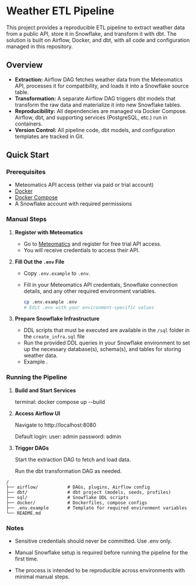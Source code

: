 # Weather ETL Pipeline

This project provides a reproducible ETL pipeline to extract weather data from a public API, store it in Snowflake, and transform it with dbt. The solution is built on Airflow, Docker, and dbt, with all code and configuration managed in this repository.

## Overview

- **Extraction:** Airflow DAG fetches weather data from the Meteomatics API, processes it for compatibility, and loads it into a Snowflake source table.
- **Transformation:** A separate Airflow DAG triggers dbt models that transform the raw data and materialize it into new Snowflake tables.
- **Reproducibility:** All dependencies are managed via Docker Compose. Airflow, dbt, and supporting services (PostgreSQL, etc.) run in containers.
- **Version Control:** All pipeline code, dbt models, and configuration templates are tracked in Git.

## Quick Start

### Prerequisites

- Meteomatics API access (either via paid or trial account)
- [Docker](https://www.docker.com/products/docker-desktop)
- [Docker Compose](https://docs.docker.com/compose/)
- A Snowflake account with required permissions

### Manual Steps

1. **Register with Meteomatics**

   - Go to [Meteomatics](https://www.meteomatics.com/en/api/try-api/) and register for free trial API access.
   - You will receive credentials to access their API.

2. **Fill Out the `.env` File**

   - Copy `.env.example` to `.env`.
   - Fill in your Meteomatics API credentials, Snowflake connection details, and any other required environment variables.

     ```bash
     cp .env.example .env
     # Edit .env with your environment-specific values
     ```

3. **Prepare Snowflake Infrastructure**

   - DDL scripts that must be executed are available in the `/sql` folder in the `create_infra.sql` file
   - Run the provided DDL queries in your Snowflake environment to set up the necessary database(s), schema(s), and tables for storing weather data.
   - Example .

### Running the Pipeline

1. **Build and Start Services**

   terminal: docker compose up --build

2. **Access Airflow UI**

    Navigate to http://localhost:8080

    Default login:
        user: admin
        password: admin

3. **Trigger DAGs**

    Start the extraction DAG to fetch and load data.

    Run the dbt transformation DAG as needed.

```Project Structure
/
├── airflow/           # DAGs, plugins, Airflow config
├── dbt/               # dbt project (models, seeds, profiles)
├── sql/               # Snowflake DDL scripts
├── docker/            # Dockerfiles, compose configs
├── .env.example       # Template for required environment variables
└── README.md
```

### Notes
   - Sensitive credentials should never be committed. Use .env only.

   - Manual Snowflake setup is required before running the pipeline for the first time.

   - The process is intended to be reproducible across environments with minimal manual steps.